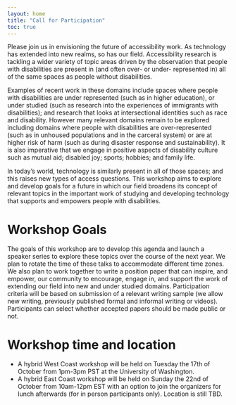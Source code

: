 ```yaml
---
layout: home
title: "Call for Participation"
toc: true
---
```

Please join us in envisioning the future of accessibility work. As
technology has extended into new realms, so has our field.
Accessibility research is tackling a wider variety of topic areas
driven by the observation that people with disabilities are present in
(and often over- or under- represented in) all of the same spaces as
people without disabilities. 

Examples of recent work in these domains
include spaces where people with disabilities are under represented
(such as in higher education), or under studied (such as research into
the experiences of immigrants with disabilities); and research that
looks at intersectional identities such as race and disability.
However many relevant domains remain to be explored including domains
where people with disabilities are over-represented (such as in
unhoused populations and in the carceral system) or are at higher risk
of harm (such as during disaster response and sustainability). It is
also imperative that we engage in positive aspects of disability culture
such as mutual aid; disabled joy; sports; hobbies; and family life. 

In today’s world, technology is similarly
present in all of those spaces; and this raises new types of access
questions. This workshop aims to explore and develop goals for a
future in which our field broadens its concept of relevant topics in
the important work of studying and developing technology that supports
and empowers people with disabilities.

# Workshop Goals

The goals of this workshop are to develop this agenda and launch a
speaker series to explore these topics over the course of the next
year. We plan to rotate the time of these talks to accommodate
different time zones. We also plan to work together to write a
position paper that can inspire, and empower, our community to
encourage, engage in, and support the work of extending our field into
new and under studied domains. Participation criteria will be based on
submission of a relevant writing sample (we allow new writing, previously
published formal and informal writing or videos). Participants can
select whether accepted papers should be made public or not.

# Workshop time and location


- A hybrid West Coast workshop will be held on Tuesday the 17th of October from 1pm-3pm PST at the University of Washington.
- A hybrid East Coast workshop will be held on Sunday the 22nd of October from 10am-12pm EST with an option to join the organizers for lunch afterwards (for in person participants only). Location is still TBD. 
  

